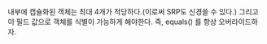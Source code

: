 내부에 캡슐화된 객체는 최대 4개가 적당하다.(이로써 SRP도 신경쓸 수 있다.) 그리고 이 필드 값으로 객체를 식별이 가능하게 해야한다. 즉, equals() 를 항상 오버라이드하자.